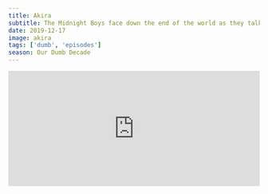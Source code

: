 ```yaml
---
title: Akira
subtitle: The Midnight Boys face down the end of the world as they talk Akira, anime ignorance, and which evil organization will bring about our doom.
date: 2019-12-17
image: akira
tags: ['dumb', 'episodes']
season: Our Dumb Decade
---
```

<iframe title="Spotify: Akira" src="https://open.spotify.com/embed-podcast/episode/1rqk4JedhF1xrJK2TKDeWw" width="100%" height="232" frameborder="0" allowtransparency="true" allow="encrypted-media"></iframe>